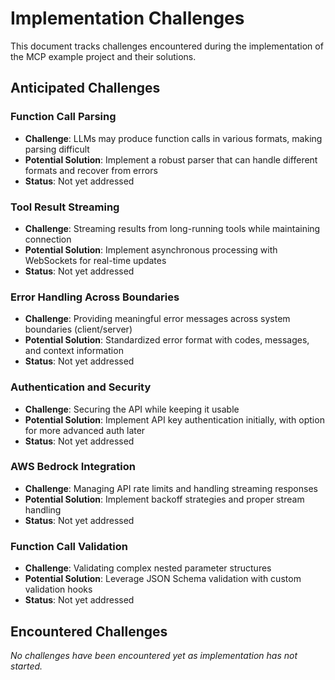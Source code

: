 # Implementation Challenges

This document tracks challenges encountered during the implementation of the MCP example project and their solutions.

## Anticipated Challenges

### Function Call Parsing
- **Challenge**: LLMs may produce function calls in various formats, making parsing difficult
- **Potential Solution**: Implement a robust parser that can handle different formats and recover from errors
- **Status**: Not yet addressed

### Tool Result Streaming
- **Challenge**: Streaming results from long-running tools while maintaining connection
- **Potential Solution**: Implement asynchronous processing with WebSockets for real-time updates
- **Status**: Not yet addressed

### Error Handling Across Boundaries
- **Challenge**: Providing meaningful error messages across system boundaries (client/server)
- **Potential Solution**: Standardized error format with codes, messages, and context information
- **Status**: Not yet addressed

### Authentication and Security
- **Challenge**: Securing the API while keeping it usable
- **Potential Solution**: Implement API key authentication initially, with option for more advanced auth later
- **Status**: Not yet addressed

### AWS Bedrock Integration
- **Challenge**: Managing API rate limits and handling streaming responses
- **Potential Solution**: Implement backoff strategies and proper stream handling
- **Status**: Not yet addressed

### Function Call Validation
- **Challenge**: Validating complex nested parameter structures
- **Potential Solution**: Leverage JSON Schema validation with custom validation hooks
- **Status**: Not yet addressed

## Encountered Challenges

*No challenges have been encountered yet as implementation has not started.* 